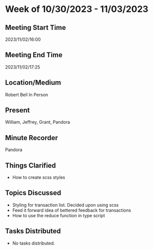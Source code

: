 # Week of 10/30/2023 - 11/03/2023

## Meeting Start Time

2023/11/02/16:00

## Meeting End Time

2023/11/02/17:25

## Location/Medium

Robert Bell In Person

## Present

William, Jeffrey, Grant, Pandora

## Minute Recorder

Pandora

## Things Clarified

- How to create scss styles

## Topics Discussed

- Styling for transaction list. Decided upon using scss
- Feed it forward idea of bettered feedback for transactions
- How to use the reduce function in type script

## Tasks Distributed

- No tasks distributed.